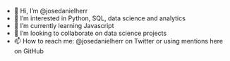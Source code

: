 - 👋 Hi, I’m @josedanielherr
- 👀 I’m interested in Python, SQL, data science and analytics
- 🌱 I’m currently learning Javascript
- 💞️ I’m looking to collaborate on data science projects
- 📫 How to reach me: @josedanielherr on Twitter or using mentions here on GitHub

<!---
josedanielherr/josedanielherr is a ✨ special ✨ repository because its `README.md` (this file) appears on your GitHub profile.
You can click the Preview link to take a look at your changes.
--->

